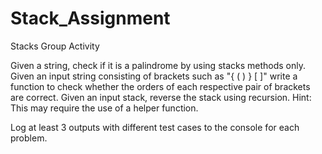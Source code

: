 # Stack_Assignment
Stacks Group Activity

Given a string, check if it is a palindrome by using stacks methods only.
Given an input string consisting of brackets such as "{ ( ) } [ ]" write a function to check whether the orders of each respective pair of brackets are correct. 
Given an input stack, reverse the stack using recursion.
	Hint: This may require the use of a helper function.

Log at least 3 outputs with different test cases to the console for each problem.

